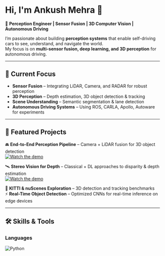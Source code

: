 # Hi, I'm Ankush Mehra 👋  

🚗 **Perception Engineer | Sensor Fusion | 3D Computer Vision | Autonomous Driving**  

I’m passionate about building **perception systems** that enable self-driving cars to see, understand, and navigate the world.  
My focus is on **multi-sensor fusion, deep learning, and 3D perception** for autonomous driving.  

---

## 🔭 Current Focus
- **Sensor Fusion** – Integrating LiDAR, Camera, and RADAR for robust perception  
- **3D Perception** – Depth estimation, 3D object detection & tracking  
- **Scene Understanding** – Semantic segmentation & lane detection  
- **Autonomous Driving Systems** – Using ROS, CARLA, Apollo, Autoware for experiments  

---

## 📂 Featured Projects

🚘 **End-to-End Perception Pipeline** – Camera + LiDAR fusion for 3D object detection  
[![Watch the demo](https://img.youtube.com/vi/PLACEHOLDER_ID/0.jpg)](https://www.youtube.com/watch?v=PLACEHOLDER_ID)  

🛰 **Stereo Vision for Depth** – Classical + DL approaches to disparity & depth estimation  
[![Watch the demo](https://img.youtube.com/vi/PLACEHOLDER_ID/0.jpg)](https://www.youtube.com/watch?v=PLACEHOLDER_ID)  

🧠 **KITTI & nuScenes Exploration** – 3D detection and tracking benchmarks  
⚡ **Real-Time Object Detection** – Optimized CNNs for real-time inference on edge devices  

---

## 🛠 Skills & Tools  

### Languages  
![Python](ht)
